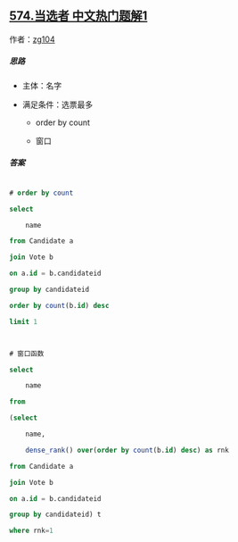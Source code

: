 ## [574.当选者 中文热门题解1](https://leetcode.cn/problems/winning-candidate/solutions/100000/by-zg104-jrat)

作者：[zg104](https://leetcode.cn/u/zg104)
##### 思路

- 主体：名字
- 满足条件：选票最多
  - order by count
  - 窗口

##### 答案

```sql
# order by count
select
    name
from Candidate a
join Vote b
on a.id = b.candidateid
group by candidateid
order by count(b.id) desc
limit 1

# 窗口函数
select 
    name
from
(select
    name,
    dense_rank() over(order by count(b.id) desc) as rnk
from Candidate a
join Vote b
on a.id = b.candidateid
group by candidateid) t
where rnk=1
```

